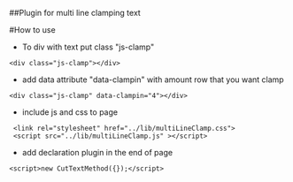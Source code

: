 ##Plugin for multi line clamping text

#How to use
- To div with text put class "js-clamp"
```
<div class="js-clamp"></div>
```
- add data attribute "data-clampin" with amount row that you want clamp   
```
<div class="js-clamp" data-clampin="4"></div>
```
- include js and css to page

```
 <link rel="stylesheet" href="../lib/multiLineClamp.css">
 <script src="../lib/multiLineClamp.js" ></script>
```

- add declaration plugin in the end of page
```
<script>new CutTextMethod({});</script>
```
